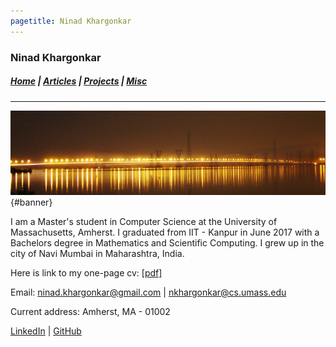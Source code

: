 ```yaml
---
pagetitle: Ninad Khargonkar
---
```


### Ninad Khargonkar 

##### [Home](index.html) |  [Articles](articles.html) | [Projects](projects.html) | [Misc](misc.html) 

---

![banner_pic](./media/banner.jpg){#banner}

I am a Master's student in Computer Science at the University of Massachusetts, Amherst. 
I graduated from IIT - Kanpur in June 2017  with a Bachelors 
degree in Mathematics and Scientific Computing. 
I grew up in the city of Navi Mumbai in Maharashtra, India.

Here is link to my one-page cv: [[pdf]](./media/cv_NinadKhargonkar.pdf)

Email: ninad.khargonkar@gmail.com  | nkhargonkar@cs.umass.edu

Current address: Amherst, MA - 01002

[LinkedIn](https://www.linkedin.com/in/ninadkhargonkar/) | [GitHub](https://github.com/ninception)


